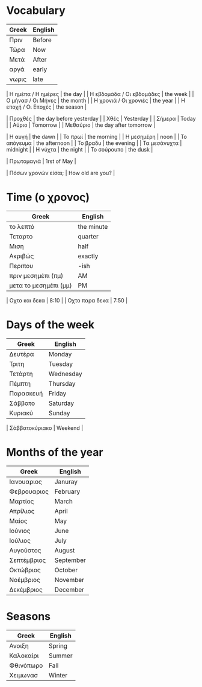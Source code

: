 # Vocabulary

| Greek | English |
|--|--|
| Πριν | Before |
| Τώρα | Now |
| Μετά | After |
| αργά | early |
| νωρις | late |

| Η ημέπα / Η ημέρες | the day |
| Η εβδομάδα / Οι εβδομάδες | the week |
| Ο μήνασ / Οι Μήνες | the month |
| Η χρονιά / Οι χρονιές | the year |
| Η εποχή / Οι Εποχές | the season |

| Προχθές | the day before yesterday |
| Χθές | Yesterday |
| Σήμερα  | Today |
| Αύριο | Tomorrow |
| Μεθαύριο | the day after tomorrow |

| Η αυγή | the dawn |
| Το πρωί | the morning |
| Η μεσημέρη | noon |
| Το απόγευμα | the afternoon |
| Το βραδυ | the evening |
| Τα μεσάνυχτα | midnight |
| Η νύχτα | the night |
| Το σούρουπο | the dusk |

| Πρωτομαγιά | 1rst of May |

| Πόσων χρονών είσαι; | How old are you? |

# Time (ο χρονος)

| Greek | English |
|--|--|
| το λεπτό | the minute |
| Τεταρτο | quarter |
| Μιση | half |
| Ακριβώς | exactly |
| Περιπου | -ish |
| πριν μεσημέπι (πμ) | AM |
| μετα το μεσημέπι (μμ) | PM |

| Οχτο και δεκα | 8:10 |
| Οχτο παρα δεκα | 7:50 |

# Days of the week

| Greek | English |
|--|--|
| Δευτέρα | Monday |
| Τριτη | Tuesday |
| Τετάρτη | Wednesday |
| Πέμπτη | Thursday |
| Παρασκευή | Friday |
| Σάββατο | Saturday |
| Κυριακύ | Sunday |

| Σάββατοκύριακο | Weekend |

# Months of the year

| Greek | English |
|--|--|
| Ιανουαριος | Januray |
| Φεβρουαριος | February |
| Μαρτίος | March |
| Απρίλιος | April |
| Μαίος | May |
| Ιούνιος | June |
| Ιούλιος | July |
| Αυγούστος | August |
| Σεπτέμβριος | September |
| Οκτώβριος | October |
| Νοέμβριος | November |
| Δεκέμβριος | December |

# Seasons

| Greek | English |
|--|--|
| Ανοιξη | Spring |
| Καλοκαίρι | Summer |
| Φθινόπωρο | Fall |
| Χειμωνασ | Winter |
